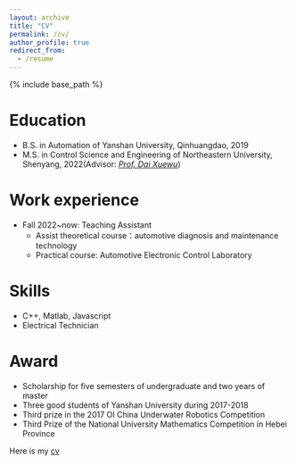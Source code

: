 ```yaml
---
layout: archive
title: "CV"
permalink: /cv/
author_profile: true
redirect_from:
  - /resume
---
```


{% include base_path %}

Education
======
* B.S. in Automation of Yanshan University, Qinhuangdao, 2019
* M.S. in Control Science and Engineering of Northeastern University, Shenyang, 2022(Advisor: [*Prof. Dai Xuewu*](http://www.ise.neu.edu.cn/2019/0109/c1432a8405/page.htm))

Work experience
======
* Fall 2022~now: Teaching Assistant
  * Assist theoretical course：automotive diagnosis and maintenance technology
  * Practical course: Automotive Electronic Control Laboratory
  
Skills
======
* C++, Matlab, Javascript
* Electrical Technician

Award
======
* Scholarship for five semesters of undergraduate and two years of master
* Three good students of Yanshan University during 2017-2018
* Third prize in the 2017 OI China Underwater Robotics Competition
* Third Prize of the National University Mathematics Competition in Hebei Province

Here is my [cv](https://yang-px.github.io/files/cv.pdf)
